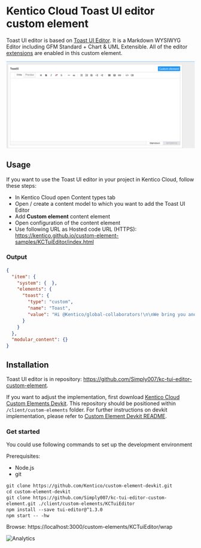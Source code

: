 # Kentico Cloud Toast UI editor custom element

Toast UI editor is based on [Toast UI Editor](https://ui.toast.com/tui-editor). It is a Markdown WYSIWYG Editor including GFM Standard + Chart & UML Extensible.
All of the editor [extensions](https://github.com/nhnent/tui.editor/blob/master/docs/using-extensions.md) are enabled in this custom element.

![Toast UI editor](ToastUIEditor.gif)

## Usage

If you want to use the Toast UI editor in your project in Kentico Cloud, follow these steps:

* In Kentico Cloud open Content types tab
* Open / create a content model to which you want to add the Toast UI Editor
* Add **Custom element** content element
* Open configuration of the content element
* Use following URL as Hosted code URL (HTTPS): https://kentico.github.io/custom-element-samples/KCTuiEditor/index.html

### Output

```json
{
  "item": {
    "system": {  },
    "elements": {
      "toast": {
        "type": "custom",
        "name": "Toast",
        "value": "Hi @Kentico/global-collaborators!\n\nWe bring you another batch of Kentico developer news.\n\n## Bynder integration tutorial\n\nThere is a [new tutorial](https://docs.kenticocloud.com/tutorials/develop-apps/integrate/integrating-dam-bynder) descibing how to integrate Kentico Cloud with Digital Asset Management platform (DAM). In this case it is a [Bynder](https://www.bynder.com/en/)."
      }
    }
  },
  "modular_content": {}
}
```

## Installation

Toast UI editor is in repository: https://github.com/Simply007/kc-tui-editor-custom-element.

If you want to adjust the implementation, first download [Kentico Cloud Custom Elements Devkit](https://github.com/kentico/custom-element-devkit). This repository should be positioned within `/client/custom-elements` folder. For further instructions on devkit implementation, please refer to [Custom Element Devkit README](https://github.com/Kentico/custom-element-devkit/blob/master/readme.md).

### Get started

You could use following commands to set up the development environment

Prerequisites:

* Node.js
* git

```plain
git clone https://github.com/Kentico/custom-element-devkit.git
cd custom-element-devkit
git clone https://github.com/Simply007/kc-tui-editor-custom-element.git ./client/custom-elements/KCTuiEditor
npm install --save tui-editor@^1.3.0
npm start -- -hw
```

Browse: https://localhost:3000/custom-elements/KCTuiEditor/wrap

![Analytics](https://kentico-ga-beacon.azurewebsites.net/api/UA-69014260-4/Kentico/custom-element-samples/KCTuiEditor?pixel)
